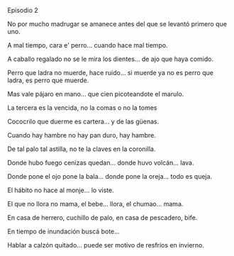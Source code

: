 Episodio 2

No por mucho madrugar se amanece antes del que se levantó primero que uno.

A mal tiempo, cara e' perro... cuando hace mal tiempo.

A caballo regalado no se le mira los dientes... de ajo que haya comido.

Perro que ladra no muerde, hace ruido... si muerde ya no es perro que ladra, es perro que muerde.

Mas vale pájaro en mano... que cien picoteandote el marulo.

La tercera es la vencida, no la comas o no la tomes

Cococrilo que duerme es cartera... y de las güenas.

Cuando hay hambre no hay pan duro, hay hambre.

De tal palo tal astilla, no te la claves en la coronilla.

Donde hubo fuego cenizas quedan... donde huvo volcán... lava.

Donde pone el ojo pone la bala... donde pone la oreja... todo es queja.

El hábito no hace al monje... lo viste.

El que no llora no mama, el bebe... llora, el chumao... mama.

En casa de herrero, cuchillo de palo, en casa de pescadero, bife.

En tiempo de inundación buscá bote...

Hablar a calzón quitado... puede ser motivo de resfríos en invierno.
